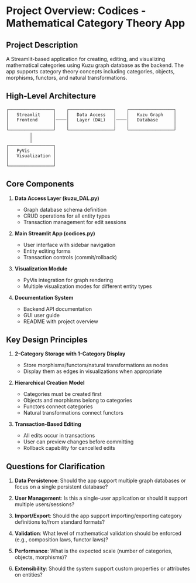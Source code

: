 # Project Overview: Codices - Mathematical Category Theory App

## Project Description
A Streamlit-based application for creating, editing, and visualizing mathematical categories using Kuzu graph database as the backend. The app supports category theory concepts including categories, objects, morphisms, functors, and natural transformations.

## High-Level Architecture

```
┌─────────────────┐    ┌─────────────────┐    ┌─────────────────┐
│   Streamlit     │    │   Data Access   │    │   Kuzu Graph    │
│   Frontend      │────│   Layer (DAL)   │────│   Database      │
│                 │    │                 │    │                 │
└─────────────────┘    └─────────────────┘    └─────────────────┘
         │
         │
┌─────────────────┐
│   PyVis         │
│   Visualization │
│                 │
└─────────────────┘
```

## Core Components

1. **Data Access Layer (kuzu_DAL.py)**
   - Graph database schema definition
   - CRUD operations for all entity types
   - Transaction management for edit sessions

2. **Main Streamlit App (codices.py)**
   - User interface with sidebar navigation
   - Entity editing forms
   - Transaction controls (commit/rollback)

3. **Visualization Module**
   - PyVis integration for graph rendering
   - Multiple visualization modes for different entity types

4. **Documentation System**
   - Backend API documentation
   - GUI user guide
   - README with project overview

## Key Design Principles

1. **2-Category Storage with 1-Category Display**
   - Store morphisms/functors/natural transformations as nodes
   - Display them as edges in visualizations when appropriate

2. **Hierarchical Creation Model**
   - Categories must be created first
   - Objects and morphisms belong to categories
   - Functors connect categories
   - Natural transformations connect functors

3. **Transaction-Based Editing**
   - All edits occur in transactions
   - User can preview changes before committing
   - Rollback capability for cancelled edits

## Questions for Clarification

1. **Data Persistence**: Should the app support multiple graph databases or focus on a single persistent database?

2. **User Management**: Is this a single-user application or should it support multiple users/sessions?

3. **Import/Export**: Should the app support importing/exporting category definitions to/from standard formats?

4. **Validation**: What level of mathematical validation should be enforced (e.g., composition laws, functor laws)?

5. **Performance**: What is the expected scale (number of categories, objects, morphisms)?

6. **Extensibility**: Should the system support custom properties or attributes on entities?
